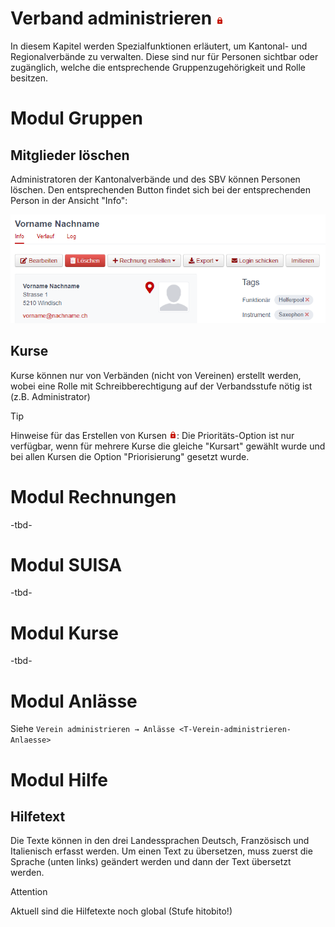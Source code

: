 Verband administrieren ![iconSchloss](/media/image2.png)
======================

In diesem Kapitel werden Spezialfunktionen erläutert, um Kantonal- und
Regionalverbände zu verwalten. Diese sind nur für Personen sichtbar oder
zugänglich, welche die entsprechende Gruppenzugehörigkeit und Rolle
besitzen.

# Modul Gruppen

## Mitglieder löschen

Administratoren der Kantonalverbände und des SBV können Personen
löschen. Den entsprechenden Button findet sich bei der entsprechenden
Person in der Ansicht "Info":

![image](/media/image22.png)

## Kurse

Kurse können nur von Verbänden (nicht von Vereinen) erstellt werden,
wobei eine Rolle mit Schreibberechtigung auf der Verbandsstufe nötig ist
(z.B. Administrator)

<div class="tip">

<div class="title">

Tip

</div>

Hinweise für das Erstellen von Kursen ![iconSchloss](/media/image2.png):
Die Prioritäts-Option ist nur verfügbar, wenn für mehrere Kurse die
gleiche "Kursart" gewählt wurde und bei allen Kursen die Option
"Priorisierung" gesetzt wurde.

</div>

# Modul Rechnungen

\-tbd-

# Modul SUISA

\-tbd-

# Modul Kurse

\-tbd-

# Modul Anlässe

Siehe `Verein administrieren → Anlässe
<T-Verein-administrieren-Anlaesse>`

# Modul Hilfe

## Hilfetext

Die Texte können in den drei Landessprachen Deutsch, Französisch und
Italienisch erfasst werden. Um einen Text zu übersetzen, muss zuerst die
Sprache (unten links) geändert werden und dann der Text übersetzt
werden.

<div class="attention">

<div class="title">

Attention

</div>

Aktuell sind die Hilfetexte noch global (Stufe hitobito\!)

</div>
